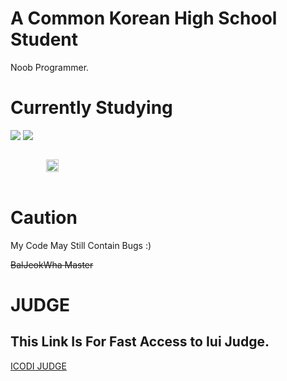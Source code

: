 # A Common Korean High School Student
Noob Programmer.

# Currently Studying
<img src="https://img.shields.io/badge/python-3670A0?style=for-the-badge&logo=python&logoColor=ffdd54"/>
<img src="https://img.shields.io/badge/Korean%20High%20School%20Curriculum-292929?style=for-the-badge&logo="/>
<p>
    <code>
    	<img height="20" 
        src="https://upload.wikimedia.org/wikipedia/commons/0/09/Flag_of_South_Korea.svg" 
        style="max-width: 100%;">
     </code>
  </p>

# Caution
My Code May Still Contain Bugs :)

~~BalJeokWha Master~~

# JUDGE
## This Link Is For Fast Access to Iui Judge.

[ICODI JUDGE](http://1.238.69.9:7500)
